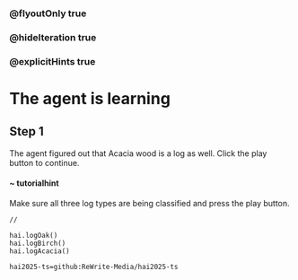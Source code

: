 ### @flyoutOnly true
### @hideIteration true
### @explicitHints true

# The agent is learning

## Step 1
The agent figured out that Acacia wood is a log as well. Click the play button to continue.

#### ~ tutorialhint 
Make sure all three log types are being classified and press the play button.

```ghost
//
```
```template
hai.logOak()
hai.logBirch()
hai.logAcacia()

```
```package
hai2025-ts=github:ReWrite-Media/hai2025-ts
```
